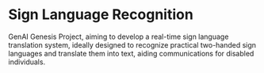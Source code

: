 # Sign Language Recognition
GenAI Genesis Project, aiming to develop a real-time sign language translation system, ideally designed to recognize practical two-handed sign languages and translate them into text, aiding communications for disabled individuals.
